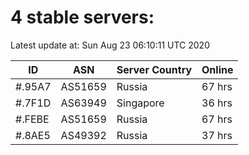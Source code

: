 # 4 stable servers:

Latest update at: Sun Aug 23 06:10:11 UTC 2020

| ID | ASN | Server Country | Online |
| -- | --- | -------------- | ------ |
| #.95A7 | AS51659 | Russia | 67 hrs |
| #.7F1D | AS63949 | Singapore | 36 hrs |
| #.FEBE | AS51659 | Russia | 67 hrs |
| #.8AE5 | AS49392 | Russia | 37 hrs |

